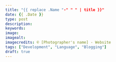 ```yaml
---
title: "{{ replace .Name "-" " " | title }}"
date: {{ .Date }}
type: post
description:
keywords:
image:
imagealt:
imagecredits: © [Photographer's name] - Website
tags: ["Development", "Language", "Blogging"]
draft: true
---
```

[comment]: # ( Post include personal views, articles, tutorials. )
